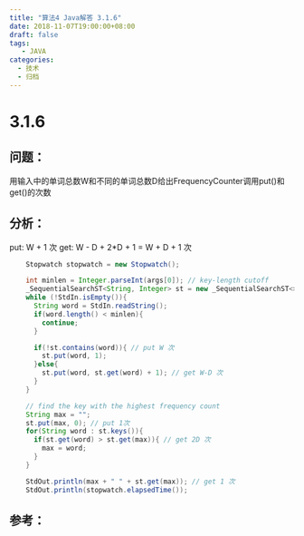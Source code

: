 ```yaml
---
title: "算法4 Java解答 3.1.6"
date: 2018-11-07T19:00:00+08:00
draft: false
tags:
   - JAVA
categories:
  - 技术
  - 归档
---
```



# 3.1.6

## 问题：

用输入中的单词总数W和不同的单词总数D给出FrequencyCounter调用put()和get()的次数

## 分析：

put: W + 1 次
get: W - D + 2*D + 1 = W + D + 1 次

```java
    Stopwatch stopwatch = new Stopwatch();

    int minlen = Integer.parseInt(args[0]); // key-length cutoff
    _SequentialSearchST<String, Integer> st = new _SequentialSearchST<>();
    while (!StdIn.isEmpty()){
      String word = StdIn.readString();
      if(word.length() < minlen){
        continue;
      }

      if(!st.contains(word)){ // put W 次
        st.put(word, 1);
      }else{
        st.put(word, st.get(word) + 1); // get W-D 次
      }
    }

    // find the key with the highest frequency count
    String max = "";
    st.put(max, 0); // put 1次
    for(String word : st.keys()){
      if(st.get(word) > st.get(max)){ // get 2D 次
        max = word;
      }
    }

    StdOut.println(max + " " + st.get(max)); // get 1 次
    StdOut.println(stopwatch.elapsedTime());

```

## 参考：

